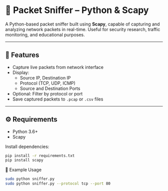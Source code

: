 # 📡 Packet Sniffer – Python & Scapy

A Python-based packet sniffer built using **Scapy**, capable of capturing and analyzing network packets in real-time. Useful for security research, traffic monitoring, and educational purposes.

---

## 🚀 Features

- Capture live packets from network interface
- Display:
  - Source IP, Destination IP
  - Protocol (TCP, UDP, ICMP)
  - Source and Destination Ports
- Optional: Filter by protocol or port
- Save captured packets to `.pcap` or `.csv` files

---

## ⚙️ Requirements

- Python 3.6+
- Scapy

Install dependencies:

```bash
pip install -r requirements.txt
pip install scapy
```
🧪 Example Usage

```bash
sudo python sniffer.py
sudo python sniffer.py --protocol tcp --port 80
```
